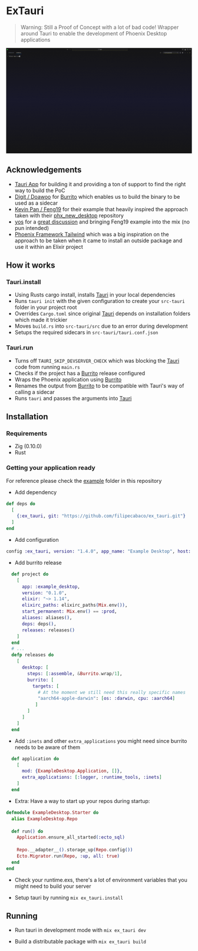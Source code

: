 # ExTauri

> Warning: Still a Proof of Concept with a lot of bad code!
> Wrapper around Tauri to enable the development of Phoenix Desktop applications

![example.gif](example.gif)

## Acknowledgements

- [Tauri App](tauri.app) for building it and providing a ton of support to find the right way to build the PoC
- [Digit / Doawoo](https://twitter.com/doawoo) for [Burrito](https://github.com/burrito-elixir/burrito) which enables us to build the binary to be used as a sidecar
- [Kevin Pan / Feng19](https://twitter.com/kevin52069370) for their example that heavily inspired the approach taken with their [phx_new_desktop](https://github.com/feng19/phx_new_desktop) repository
- [yos](https://twitter.com/r8code) for a [great discussion](https://twitter.com/r8code/status/1692573451767394313?s=20) and bringing Feng19 example into the mix (no pun intended)
- [Phoenix Framework Tailwind](https://github.com/phoenixframework/tailwind) which was a big inspiration on the approach to be taken when it came to install an outside package and use it within an Elixir project

## How it works

### Tauri.install

- Using Rusts cargo install, installs [Tauri](tauri.app) in your local dependencies
- Runs `tauri init` with the given configuration to create your `src-tauri` folder in your project root
- Overrides `Cargo.toml` since original [Tauri](tauri.app) depends on installation folders which made it trickier
- Moves `build.rs` into `src-tauri/src` due to an error during development
- Setups the required sidecars in `src-tauri/tauri.conf.json`

### Tauri.run

- Turns off `TAURI_SKIP_DEVSERVER_CHECK` which was blocking the [Tauri](tauri.app) code from running `main.rs`
- Checks if the project has a [Burrito](https://github.com/burrito-elixir/burrito) release configured
- Wraps the Phoenix application using [Burrito](https://github.com/burrito-elixir/burrito)
- Renames the output from [Burrito](https://github.com/burrito-elixir/burrito) to be compatible with Tauri's way of calling a sidecar
- Runs `tauri` and passes the arguments into [Tauri](tauri.app)

## Installation

### Requirements

- Zig (0.10.0)
- Rust

### Getting your application ready

For reference please check the [example](/example) folder in this repository

- Add dependency

```elixir
def deps do
  [
    {:ex_tauri, git: "https://github.com/filipecabaco/ex_tauri.git"}
  ]
end
```

- Add configuration

```elixir
config :ex_tauri, version: "1.4.0", app_name: "Example Desktop", host: "localhost", port: 4000
```

- Add burrito release

```elixir
  def project do
    [
      app: :example_desktop,
      version: "0.1.0",
      elixir: "~> 1.14",
      elixirc_paths: elixirc_paths(Mix.env()),
      start_permanent: Mix.env() == :prod,
      aliases: aliases(),
      deps: deps(),
      releases: releases()
    ]
  end
  # ...
  defp releases do
    [
      desktop: [
        steps: [:assemble, &Burrito.wrap/1],
        burrito: [
          targets: [
            # At the moment we still need this really specific names
            "aarch64-apple-darwin": [os: :darwin, cpu: :aarch64]
           ]
        ]
      ]
    ]
  end
```

- Add `:inets` and other `extra_applications` you might need since burrito needs to be aware of them

```elixir
  def application do
    [
      mod: {ExampleDesktop.Application, []},
      extra_applications: [:logger, :runtime_tools, :inets]
    ]
  end
```

- Extra: Have a way to start up your repos during startup:

```elixir
defmodule ExampleDesktop.Starter do
  alias ExampleDesktop.Repo

  def run() do
    Application.ensure_all_started(:ecto_sql)

    Repo.__adapter__().storage_up(Repo.config())
    Ecto.Migrator.run(Repo, :up, all: true)
  end
end
```

- Check your runtime.exs, there's a lot of environment variables that you might need to build your server

- Setup tauri by running `mix ex_tauri.install`

## Running

- Run tauri in development mode with `mix ex_tauri dev`

- Build a distributable package with `mix ex_tauri build`

